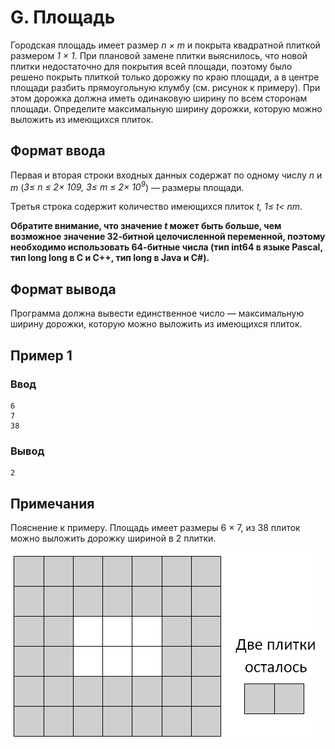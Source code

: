 # G. Площадь

Городская площадь имеет размер _n × m_ и покрыта квадратной плиткой размером _1 × 1_. При плановой замене плитки
выяснилось, что новой плитки недостаточно для покрытия всей площади, поэтому было решено покрыть плиткой только дорожку
по краю площади, а в центре площади разбить прямоугольную клумбу (см. рисунок к примеру). При этом дорожка должна иметь
одинаковую ширину по всем сторонам площади. Определите максимальную ширину дорожки, которую можно выложить из имеющихся
плиток.

## Формат ввода

Первая и вторая строки входных данных содержат по одному числу _n_ и _m_ (_3≤ n ≤ 2× 109, 3≤ m ≤ 2× 10<sup>9</sup>_) —
размеры площади.

Третья строка содержит количество имеющихся плиток _t, 1≤ t< nm_.

**Обратите внимание, что значение _t_ может быть больше, чем возможное значение 32-битной целочисленной переменной,
поэтому необходимо использовать 64-битные числа (тип int64 в языке Pascal, тип long long в C и C++, тип long в Java и
C#).**

## Формат вывода

Программа должна вывести единственное число — максимальную ширину дорожки, которую можно выложить из имеющихся плиток.

## Пример 1

### Ввод

    6
    7
    38

### Вывод

    2

## Примечания

Пояснение к примеру. Площадь имеет размеры 6 × 7, из 38 плиток можно выложить дорожку шириной в 2 плитки.

![statement-image_3.png](..%2F.res%2Fstatement-image_3.png)